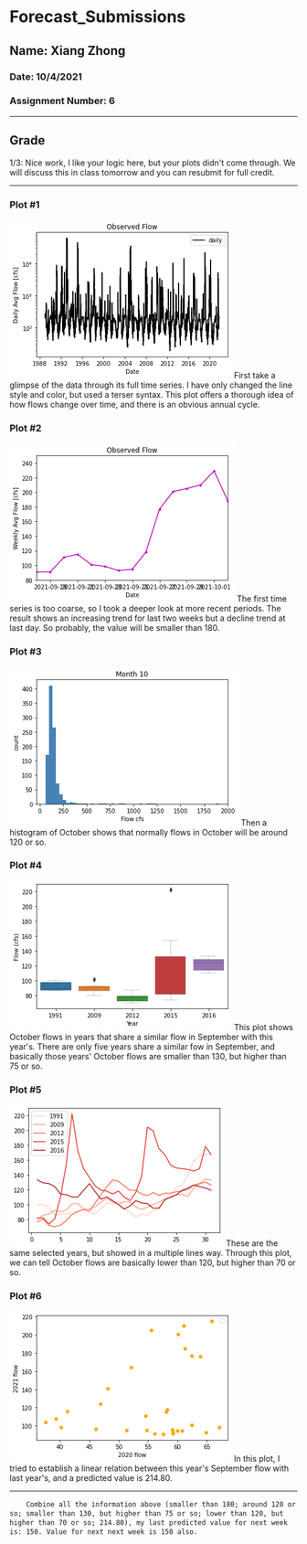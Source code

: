 # Forecast_Submissions

## Name: Xiang Zhong

### Date: 10/4/2021

### Assignment Number: 6

________
## Grade
1/3: Nice work, I like your logic here, but your plots didn't come through. We will discuss this in class tomorrow and you can resubmit for full credit. 
_________

### Plot #1
![Getting Started](Zhong_HW6_fig1.png)
First take a glimpse of the data through its full time series. I have only changed the line style and color, but used a terser syntax. This plot offers a thorough idea of how flows change over time, and there is an obvious annual cycle.

### Plot #2
![Getting Started](Zhong_HW6_fig2.png)
The first time series is too coarse, so I took a deeper look at more recent periods. The result shows an increasing trend for last two weeks but a decline trend at last day. So probably, the value will be smaller than 180.

### Plot #3
![Getting Started](Zhong_HW6_fig3.png) 
Then a histogram of October shows that normally flows in October will be around 120 or so.

### Plot #4
![Getting Started](Zhong_HW6_fig4.png) 
This plot shows October flows in years that share a similar flow in September with this year's. There are only five years share a similar fow in September, and basically those years' October flows are smaller than 130, but higher than 75 or so.

### Plot #5
![Getting Started](Zhong_HW6_fig5.png)
These are the same selected years, but showed in a multiple lines way. Through this plot, we can tell October flows are basically lower than 120, but higher than 70 or so.

### Plot #6
![Getting Started](Zhong_HW6_fig6.png) 
In this plot, I tried to establish a linear relation between this year's September flow with last year's, and a predicted value is 214.80.

_________

        Combine all the information above (smaller than 180; around 120 or so; smaller than 130, but higher than 75 or so; lower than 120, but higher than 70 or so; 214.80), my last predicted value for next week is: 150. Value for next next week is 150 also.
